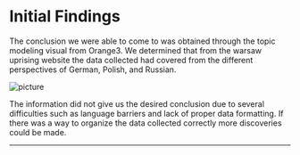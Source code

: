# Initial Findings

The conclusion we were able to come to was obtained through the topic modeling visual from Orange3. We determined that from the warsaw uprising website the data collected had covered from the different perspectives of German, Polish, and Russian. 

![picture](img/Picture9.png)

The information did not give us the desired conclusion due to several difficulties such as language barriers and lack of proper data formatting. If there was a way to organize the data collected correctly more discoveries could be made. 

---

